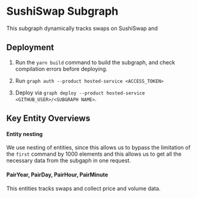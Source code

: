 # SushiSwap Subgraph

This subgraph dynamically tracks swaps on SushiSwap and 

## Deployment

1. Run the `yarn build` command to build the subgraph, and check compilation errors before deploying.

2. Run `graph auth --product hosted-service <ACCESS_TOKEN>`

3. Deploy via `graph deploy --product hosted-service <GITHUB_USER>/<SUBGRAPH NAME>`. 

## Key Entity Overviews

#### Entity nesting
We use nesting of entities, since this allows us to bypass the limitation of the `first` command by 1000 elements and this allows us to get all the necessary data from the subgaph in one request.

#### PairYear, PairDay, PairHour, PairMinute

This entities tracks swaps and collect price and volume data.
